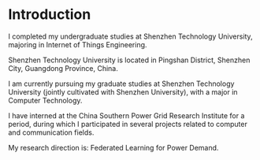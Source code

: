 # Introduction


I completed my undergraduate studies at Shenzhen Technology University, majoring in Internet of Things Engineering. 

Shenzhen Technology University is located in Pingshan District, Shenzhen City, Guangdong Province, China.

I am currently pursuing my graduate studies at Shenzhen Technology University (jointly cultivated with Shenzhen University), with a major in Computer Technology.

I have interned at the China Southern Power Grid Research Institute for a period, during which I participated in several projects related to computer and communication fields.

My research direction is: Federated Learning for Power Demand.
